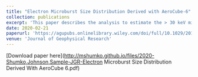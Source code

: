 ```yaml
---
title: "Electron Microburst Size Distribution Derived with AeroCube-6"
collection: publications
excerpt: 'This paper describes the analysis to estimate the > 30 keV microburst size distribution in low Earth orbit and the magnetic equator. Then the microburst distribution is compared with the distribution of chorus waves to identify the wave properties favorable for scattering microburst electrons.'
date: 2020-02-21
paperurl: 'https://agupubs.onlinelibrary.wiley.com/doi/full/10.1029/2019JA027651'
venue: 'Journal of Geophysical Research'
---
```



[Download paper here](http://mshumko.github.io/files/2020-Shumko,Johnson,Sample-JGR-Electron Microburst Size Distribution Derived With AeroCube 6.pdf)
